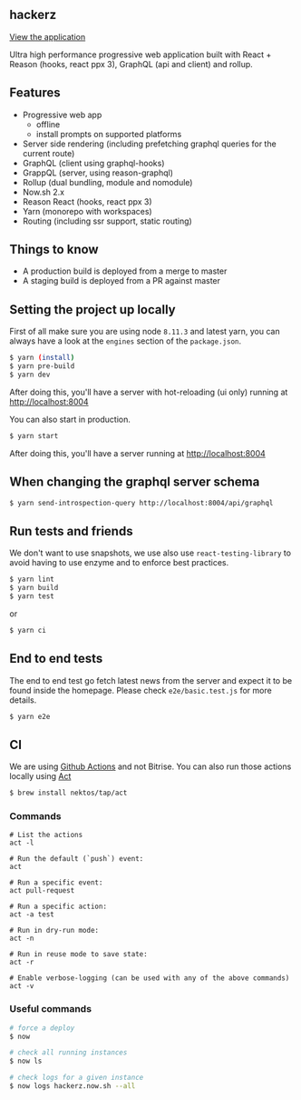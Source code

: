## hackerz

[View the application](https://hackerz.now.sh)

Ultra high performance progressive web application built with React + Reason (hooks, react ppx 3), GraphQL (api and client) and rollup.

## Features

- Progressive web app
  - offline
  - install prompts on supported platforms
- Server side rendering (including prefetching graphql queries for the current route)
- GraphQL (client using graphql-hooks)
- GrappQL (server, using reason-graphql)
- Rollup (dual bundling, module and nomodule)
- Now.sh 2.x
- Reason React (hooks, react ppx 3)
- Yarn (monorepo with workspaces)
- Routing (including ssr support, static routing)

## Things to know

- A production build is deployed from a merge to master
- A staging build is deployed from a PR against master

## Setting the project up locally

First of all make sure you are using node `8.11.3` and latest yarn, you can always have a look at the `engines` section of the `package.json`.

```sh
$ yarn (install)
$ yarn pre-build
$ yarn dev
```

After doing this, you'll have a server with hot-reloading (ui only) running at [http://localhost:8004](http://localhost:8004)

You can also start in production.

```sh
$ yarn start
```

After doing this, you'll have a server running at [http://localhost:8004](http://localhost:8004)

## When changing the graphql server schema

```sh
$ yarn send-introspection-query http://localhost:8004/api/graphql
```

## Run tests and friends

We don't want to use snapshots, we use also use `react-testing-library` to avoid having to use enzyme and to enforce best practices.

```sh
$ yarn lint
$ yarn build
$ yarn test
```

or

```sh
$ yarn ci
```

## End to end tests

The end to end test go fetch latest news from the server and expect it to be found inside the homepage. Please check `e2e/basic.test.js` for more details.

```sh
$ yarn e2e
```

## CI

We are using [Github Actions](https://developer.github.com/actions/) and not Bitrise. You can also run those actions locally using [Act](https://github.com/nektos/act)

```sh
$ brew install nektos/tap/act
```

### Commands

```
# List the actions
act -l

# Run the default (`push`) event:
act

# Run a specific event:
act pull-request

# Run a specific action:
act -a test

# Run in dry-run mode:
act -n

# Run in reuse mode to save state:
act -r

# Enable verbose-logging (can be used with any of the above commands)
act -v
```

### Useful commands

```sh
# force a deploy
$ now

# check all running instances
$ now ls

# check logs for a given instance
$ now logs hackerz.now.sh --all
```
